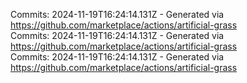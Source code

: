 Commits: 2024-11-19T16:24:14.131Z - Generated via https://github.com/marketplace/actions/artificial-grass
<br>
Commits: 2024-11-19T16:24:14.131Z - Generated via https://github.com/marketplace/actions/artificial-grass
<br>
Commits: 2024-11-19T16:24:14.131Z - Generated via https://github.com/marketplace/actions/artificial-grass
<br>
